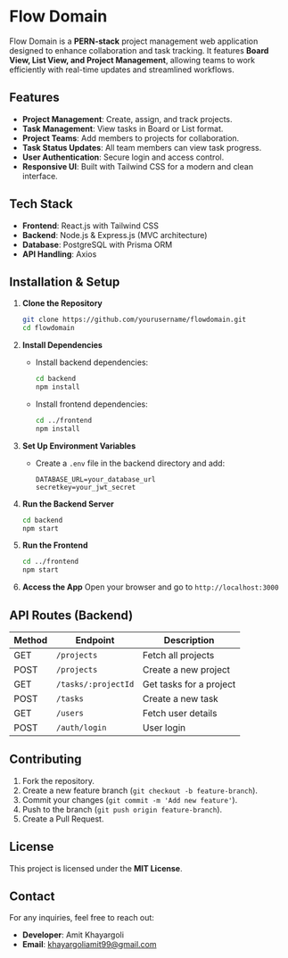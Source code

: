# Flow Domain

Flow Domain is a **PERN-stack** project management web application designed to enhance collaboration and task tracking. It features **Board View, List View, and Project Management**, allowing teams to work efficiently with real-time updates and streamlined workflows.

## Features

- **Project Management**: Create, assign, and track projects.
- **Task Management**: View tasks in Board or List format.
- **Project Teams**: Add members to projects for collaboration.
- **Task Status Updates**: All team members can view task progress.
- **User Authentication**: Secure login and access control.
- **Responsive UI**: Built with Tailwind CSS for a modern and clean interface.

## Tech Stack

- **Frontend**: React.js with Tailwind CSS
- **Backend**: Node.js & Express.js (MVC architecture)
- **Database**: PostgreSQL with Prisma ORM
- **API Handling**: Axios


## Installation & Setup

1. **Clone the Repository**
   ```bash
   git clone https://github.com/yourusername/flowdomain.git
   cd flowdomain
   ```

2. **Install Dependencies**
   - Install backend dependencies:
     ```bash
     cd backend
     npm install
     ```
   - Install frontend dependencies:
     ```bash
     cd ../frontend
     npm install
     ```

3. **Set Up Environment Variables**
   - Create a `.env` file in the backend directory and add:
     ```env
     DATABASE_URL=your_database_url
     secretkey=your_jwt_secret
     ```

4. **Run the Backend Server**
   ```bash
   cd backend
   npm start
   ```

5. **Run the Frontend**
   ```bash
   cd ../frontend
   npm start
   ```

6. **Access the App**
   Open your browser and go to `http://localhost:3000`

## API Routes (Backend)

| Method | Endpoint             | Description                    |
|--------|----------------------|--------------------------------|
| GET    | `/projects`          | Fetch all projects            |
| POST   | `/projects`          | Create a new project          |
| GET    | `/tasks/:projectId`  | Get tasks for a project       |
| POST   | `/tasks`             | Create a new task             |
| GET    | `/users`             | Fetch user details            |
| POST   | `/auth/login`        | User login                    |

## Contributing

1. Fork the repository.
2. Create a new feature branch (`git checkout -b feature-branch`).
3. Commit your changes (`git commit -m 'Add new feature'`).
4. Push to the branch (`git push origin feature-branch`).
5. Create a Pull Request.

## License

This project is licensed under the **MIT License**.

## Contact

For any inquiries, feel free to reach out:
- **Developer**: Amit Khayargoli
- **Email**: khayargoliamit99@gmail.com


